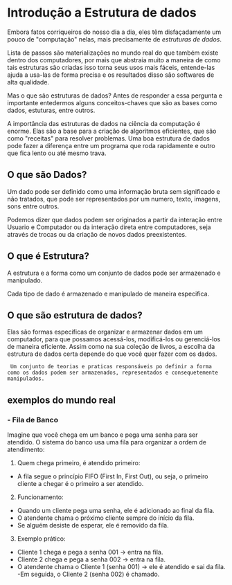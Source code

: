 #  Introdução a Estrutura de dados
 Embora fatos corriqueiros do nosso dia a dia, eles têm disfaçadamente um pouco de "computação" nelas, mais precisamente de *estruturas de dados*.
 
Lista de passos são materializações no mundo real do que também existe dentro dos computadores, por mais que abstraia muito a maneira de como tais estruturas são criadas isso torna seus usos mais fáceis, entende-las ajuda a usa-las de forma precisa e os resultados disso são softwares de alta qualidade.

Mas o que são estruturas de dados? Antes de responder a essa pergunta e importante entedermos alguns conceitos-chaves que são as bases como dados, estuturas, entre outros.

A importância das estruturas de dados na ciência da computação é enorme. Elas são a base para a criação de algoritmos eficientes, que são como "receitas" para resolver problemas. Uma boa estrutura de dados pode fazer a diferença entre um programa que roda rapidamente e outro que fica lento ou até mesmo trava.


## O que são Dados? 
Um dado pode ser definido como uma informação bruta sem significado e não tratados, que pode ser representados por um numero, texto, imagens, sons entre outros.

Podemos dizer que dados podem ser originados a partir da interação entre Usuario e Computador ou da interação direta entre computadores, seja através de trocas ou da criação de novos dados preexistentes.

## O que é Estrutura?
A estrutura e a forma como um conjunto de dados pode ser armazenado e manipulado.

Cada tipo de dado é armazenado e manipulado de maneira especifica.

## O que são estrutura de dados?
Elas são formas específicas de organizar e armazenar dados em um computador, para que possamos acessá-los, modificá-los ou gerenciá-los de maneira eficiente. Assim como na sua coleção de livros, a escolha da estrutura de dados certa depende do que você quer fazer com os dados.

` Um conjunto de teorias e praticas responsáveis po definir a forma como os dados podem ser armazenados, representados e consequetemente manipulados.`
## exemplos do mundo real
### - Fila de Banco
Imagine que você chega em um banco e pega uma senha para ser atendido. O sistema do banco usa uma fila para organizar a ordem de atendimento:

1. Quem chega primeiro, é atendido primeiro:
- A fila segue o princípio FIFO (First In, First Out), ou seja, o primeiro cliente a chegar é o primeiro a ser atendido.

2. Funcionamento:
- Quando um cliente pega uma senha, ele é adicionado ao final da fila.
- O atendente chama o próximo cliente sempre do início da fila.
- Se alguém desiste de esperar, ele é removido da fila.

3. Exemplo prático:
- Cliente 1 chega e pega a senha 001 → entra na fila.
- Cliente 2 chega e pega a senha 002 → entra na fila.
- O atendente chama o Cliente 1 (senha 001) → ele é atendido e sai da fila.
-Em seguida, o Cliente 2 (senha 002) é chamado.

